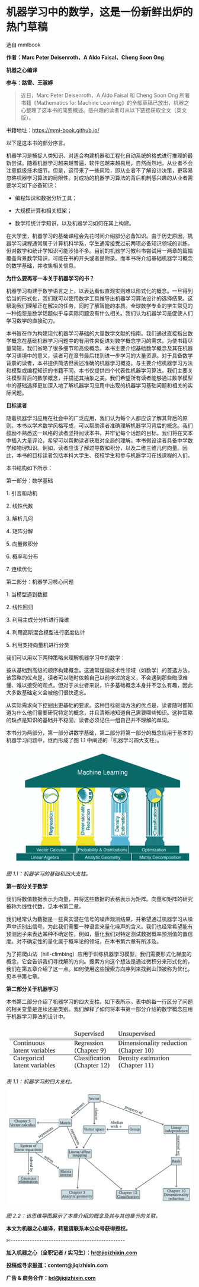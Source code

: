 # 机器学习中的数学，这是一份新鲜出炉的热门草稿

选自 mmlbook

**作者：Marc Peter Deisenroth、A Aldo Faisal、Cheng Soon Ong**

**机器之心编译**

**参与：路雪、王淑婷**

> 近日，Marc Peter Deisenroth、A Aldo Faisal 和 Cheng Soon Ong 所著书籍《Mathematics for Machine Learning》的全部草稿已放出，机器之心整理了这本书的简要概述。感兴趣的读者可从以下链接获取全文（英文版）。

书籍地址：https://mml-book.github.io/

以下是这本书的部分序言。

机器学习是捕捉人类知识、对适合构建机器和工程化自动系统的格式进行推理的最新尝试。随着机器学习越来越普遍，软件包越来越易用，自然而然地，从业者不会注意低级技术细节。但是，这带来了一些风险，即从业者不了解设计决策，更容易忽略机器学习算法的局限性。对成功的机器学习算法的背后机制感兴趣的从业者需要学习如下必备知识：

*   编程知识和数据分析工具；

*   大规模计算和相关框架；

*   数学和统计学知识，以及机器学习如何在其上构建。

在大学里，机器学习的基础课程会先花时间介绍部分必备知识。由于历史原因，机器学习课程通常属于计算机科学系，学生通常接受过前两项必备知识领域的训练，但对数学和统计学知识可能涉猎不多。目前的机器学习教科书尝试用一两章的篇幅覆盖背景数学知识，可能在书的开头或者是附录。而本书将介绍基础机器学习概念的数学基础，并收集相关信息。

**为什么要再写一本关于机器学习的书？**

机器学习构建于数学语言之上，以表达看似直观实则难以形式化的概念。一旦得到恰当的形式化，我们就可以使用数学工具推导出机器学习算法设计的选择结果。这帮助我们理解正在解决的任务，同时了解智能的本质。全球数学专业的学生常见的一种抱怨是数学话题似乎与实际问题没有什么相关。我们认为机器学习是促使人们学习数学的直接动力。

本书旨在作为构建现代机器学习基础的大量数学文献的指南。我们通过直接指出数学概念在基础机器学习问题中的有用性来促进对数学概念学习的需求。为使书籍尽量简短，我们省略了很多细节和高级概念。本书主要介绍基础数学概念及其在机器学习语境中的意义，读者可在章节最后找到进一步学习的大量资源。对于具备数学背景的读者，本书提供简洁但表述准确的机器学习概览。与主要介绍机器学习方法和模型或编程知识的书籍不同，本书仅提供四个代表性机器学习算法。我们主要关注模型背后的数学概念，并描述其抽象之美。我们希望所有读者能够通过数学模型中的基础选择更加深入地了解机器学习应用中出现的机器学习基础问题和相关的实际问题。

**目标读者**

随着机器学习应用在社会中的广泛应用，我们认为每个人都应该了解其背后的原则。本书以学术数学风格写成，可以帮助读者准确理解机器学习背后的概念。我们鼓励不熟悉这一风格的读者坚持阅读本书，并牢记每个话题的目标。我们将在文本中插入大量评论，希望可以帮助读者获取对全局的理解。本书假设读者具备中学数学和物理知识。例如，读者应该了解过导数和积分，以及二维三维几何向量。因此，本书的目标读者包括本科大学生、夜校学生和参与机器学习在线课程的人们。

本书结构如下所示：

第一部分：数学基础

1\. 引言和动机

2\. 线性代数

3\. 解析几何

4\. 矩阵分解

5\. 向量微积分

6\. 概率和分布

7\. 连续优化

第二部分：机器学习核心问题

1\. 当模型遇到数据

2\. 线性回归

3\. 利用主成分分析进行降维

4\. 利用高斯混合模型进行密度估计

5\. 利用支持向量机进行分类

我们可以用以下两种策略来理解机器学习中的数学：

按从基础到高级的顺序构建概念。这通常是偏技术性领域（如数学）的首选方法。该策略的优点是，读者可以随时依赖自己以前学过的定义，不会遇到那些晦涩难懂、难以接受的观点。但对于从业者来说，许多基础概念本身并不怎么有趣，因此大多数基础定义会被他们很快遗忘。

从实际需求向下挖掘出更基础的要求。这种目标驱动方法的优点是，读者随时都知道为什么他们需要研究特定的概念，并且清晰地知道自己需要哪些知识。这种策略的缺点是知识的基础并不稳固，读者必须记住一组自己并不理解的单词。

本书分为两部分，第一部分讲数学基础，第二部分将第一部分的概念应用于基本的机器学习问题中，继而形成了图 1.1 中阐述的「机器学习四大支柱」。

![](img/e0ee2cd575c3aa07ee4faf54ec7350d1-fs8.png)

*图 1.1：机器学习的基础和四大支柱。*

**第一部分关于数学**

我们将数值数据表示为向量，并将这些数据的表格表示为矩阵。向量和矩阵的研究被称为线性代数，见本书第二章。

我们经常认为数据是一些真实潜在信号的噪声观测结果，并希望通过机器学习从噪声中识别出信号。为此我们需要一种语言来量化噪声的含义。我们也经常希望能有预测因子来表达某种不确定性，例如，量化我们对特定测试数据概率预测值的置信度。对不确定性的量化属于概率论的领域，在本书第六章有所涉及。

为了把爬山法（hill-climbing）应用于训练机器学习模型，我们需要形式化梯度的概念，它会告诉我们寻找解的方向。搜索方向这个想法是通过微积分来形式化的，我们在第五章介绍了这一点。如何使用这些搜索方向序列来找到山顶被称为优化，见本书第七章。

**第二部分关于机器学习**

本书第二部分介绍了机器学习的四大支柱，如下表所示。表中的每一行区分了问题的相关变量是连续还是类别。我们解释了如何将本书第一部分介绍的数学概念应用于机器学习算法的设计中。

![](img/0f89f96a3ef8d2b74795a45c172fc79f-fs8.png)

*表 1.1：机器学习的四大支柱。*

![](img/b64e41757df4ee0e94b7c0eb79b97894-fs8.png)

*图 2.2：该思维导图展示了本章介绍的概念及其与其他章节的关联。*

****本文为机器之心编译，**转载请联系本公众号获得授权****。**

✄------------------------------------------------

**加入机器之心（全职记者 / 实习生）：hr@jiqizhixin.com**

**投稿或寻求报道：**content**@jiqizhixin.com**

**广告 & 商务合作：bd@jiqizhixin.com**